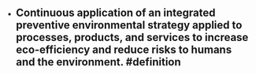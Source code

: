 - Continuous application of an integrated preventive environmental strategy applied to processes, products, and services to increase eco-efficiency and reduce risks to humans and the environment. #definition
	-